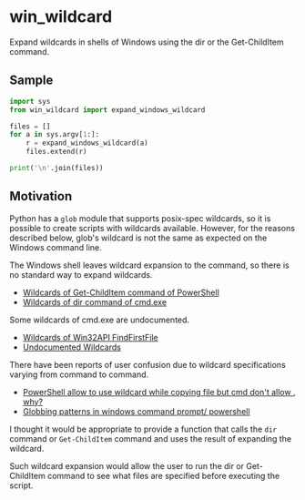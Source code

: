 win_wildcard
============

Expand wildcards in shells of Windows using the dir or the Get-ChildItem command.

## Sample

```python
import sys
from win_wildcard import expand_windows_wildcard

files = []
for a in sys.argv[1:]:
    r = expand_windows_wildcard(a)
    files.extend(r)

print('\n'.join(files))
```

## Motivation

Python has a `glob` module that supports posix-spec wildcards, so it is possible to create scripts with wildcards available. However, for the reasons described below, glob's wildcard is not the same as expected on the Windows command line.

The Windows shell leaves wildcard expansion to the command, so there is no standard way to expand wildcards.

* [Wildcards of Get-ChildItem command of PowerShell](https://docs.microsoft.com/en-us/powershell/module/microsoft.powershell.core/about/about_wildcards?view=powershell-7.2)
* [Wildcards of dir command of cmd.exe](https://docs.microsoft.com/en-us/windows-server/administration/windows-commands/dir)

Some wildcards of cmd.exe are undocumented.

* [Wildcards of Win32API FindFirstFile](https://stackoverflow.com/questions/2563316/findfirstfileex-wildcard-characters)
* [Undocumented Wildcards](https://vs-rennweg.ksn.at/allmann/allgemeines/1/scripts%20kommandozeile/Windows%20CMD%20Shell%20Command%20Line%20Syntax/Wildcards%20_%20Windows%20CMD%20_%20SS64.com.html)

There have been reports of user confusion due to wildcard specifications varying from command to command.

* [PowerShell allow to use wildcard while copying file but cmd don't allow , why?](https://stackoverflow.com/questions/30427288/powershell-allow-to-use-wildcard-while-copying-file-but-cmd-dont-allow-why)
* [Globbing patterns in windows command prompt/ powershell](https://stackoverflow.com/questions/72434739/globbing-patterns-in-windows-command-prompt-powershell)

I thought it would be appropriate to provide a function that calls the `dir` command or `Get-ChildItem` command and uses the result of expanding the wildcard.

Such wildcard expansion would allow the user to run the dir or Get-ChildItem command to see what files are specified before executing the script.
